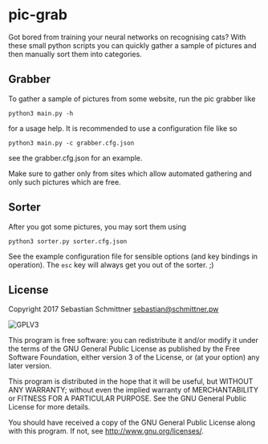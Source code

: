 # pic-grab
Got bored from training your neural networks on recognising cats?
With these small python scripts you can quickly gather a sample of pictures and then manually sort them into categories.

## Grabber
To gather a sample of pictures from some website, run the pic grabber like
```
python3 main.py -h
```
for a usage help. It is recommended to use a configuration file like so
```
python3 main.py -c grabber.cfg.json
```
see the grabber.cfg.json for an example.

Make sure to gather only from sites which allow automated gathering and only such pictures which are free.


## Sorter
After you got some pictures, you may sort them using
```
python3 sorter.py sorter.cfg.json
```
See the example configuration file for sensible options (and key bindings in operation). The `esc` key will always get you out of the sorter. ;)




## License

Copyright 2017 Sebastian Schmittner <sebastian@schmittner.pw>

<img alt="GPLV3" style="border-width:0" src="http://www.gnu.org/graphics/gplv3-127x51.png" /><br />

This program is free software: you can redistribute it and/or modify
it under the terms of the GNU General Public License as published by
the Free Software Foundation, either version 3 of the License, or
(at your option) any later version.

This program is distributed in the hope that it will be useful,
but WITHOUT ANY WARRANTY; without even the implied warranty of
MERCHANTABILITY or FITNESS FOR A PARTICULAR PURPOSE.  See the
GNU General Public License for more details.

You should have received a copy of the GNU General Public License
along with this program.  If not, see <http://www.gnu.org/licenses/>.
